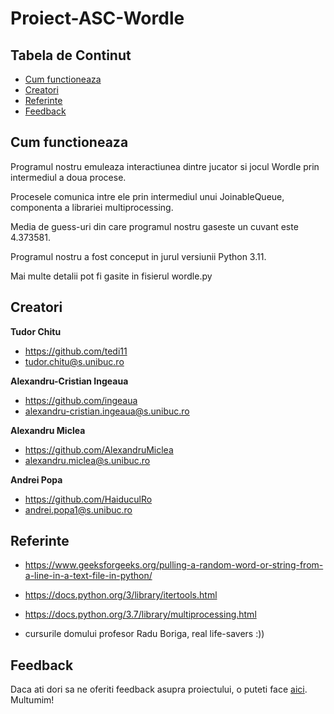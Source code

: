 # Proiect-ASC-Wordle


## Tabela de Continut

- [Cum functioneaza](#cum-functioneaza)
- [Creatori](#creatori)
- [Referinte](#referinte)
- [Feedback](#feedback)


## Cum functioneaza

Programul nostru emuleaza interactiunea dintre jucator si jocul Wordle prin intermediul a doua procese.

Procesele comunica intre ele prin intermediul unui JoinableQueue, componenta a librariei multiprocessing.

Media de guess-uri din care programul nostru gaseste un cuvant este 4.373581.

Programul nostru a fost conceput in jurul versiunii Python 3.11.

Mai multe detalii pot fi gasite in fisierul wordle.py


## Creatori

**Tudor Chitu**
- <https://github.com/tedi11>
- <tudor.chitu@s.unibuc.ro>

**Alexandru-Cristian Ingeaua**
- <https://github.com/ingeaua>
- <alexandru-cristian.ingeaua@s.unibuc.ro>

**Alexandru Miclea**
- <https://github.com/AlexandruMiclea>
- <alexandru.miclea@s.unibuc.ro>

**Andrei Popa**
- <https://github.com/HaiduculRo>
- <andrei.popa1@s.unibuc.ro>

## Referinte

* https://www.geeksforgeeks.org/pulling-a-random-word-or-string-from-a-line-in-a-text-file-in-python/

* https://docs.python.org/3/library/itertools.html

* https://docs.python.org/3.7/library/multiprocessing.html

* cursurile domului profesor Radu Boriga, real life-savers :))

## Feedback

Daca ati dori sa ne oferiti feedback asupra proiectului, o puteti face [aici](https://github.com/131-FMI22/Proiect-ASC-Wordle/discussions/categories/feedback). Multumim!